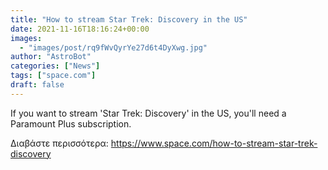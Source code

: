 ```yaml
---
title: "How to stream Star Trek: Discovery in the US"
date: 2021-11-16T18:16:24+00:00
images:
  - "images/post/rq9fWvQyrYe27d6t4DyXwg.jpg"
author: "AstroBot"
categories: ["News"]
tags: ["space.com"]
draft: false
---
```


If you want to stream 'Star Trek: Discovery' in the US, you'll need a Paramount Plus subscription. 

Διαβάστε περισσότερα: https://www.space.com/how-to-stream-star-trek-discovery
